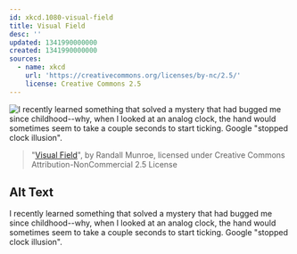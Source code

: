 ```yaml
---
id: xkcd.1080-visual-field
title: Visual Field
desc: ''
updated: 1341990000000
created: 1341990000000
sources:
  - name: xkcd
    url: 'https://creativecommons.org/licenses/by-nc/2.5/'
    license: Creative Commons 2.5
---
```

![I recently learned something that solved a mystery that had bugged me since childhood--why, when I looked at an analog clock, the hand would sometimes seem to take a couple seconds to start ticking. Google "stopped clock illusion".](https://imgs.xkcd.com/comics/visual_field.png)
> "[Visual Field](https://xkcd.com/1080/)", by Randall Munroe, licensed under Creative Commons Attribution-NonCommercial 2.5 License

## Alt Text
I recently learned something that solved a mystery that had bugged me since childhood--why, when I looked at an analog clock, the hand would sometimes seem to take a couple seconds to start ticking. Google "stopped clock illusion".
